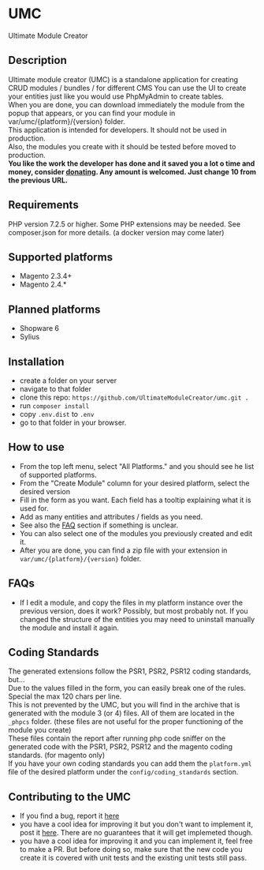 # UMC
Ultimate Module Creator

## Description  
Ultimate module creator (UMC) is a standalone application for creating CRUD modules / bundles /  for different CMS
You can use the UI to create your entities just like you would use PhpMyAdmin to create tables.  
When you are done, you can download immediately the module from the popup that appears, or you can find your module in var/umc/{platform}/{version} folder.  
This application is intended for developers. It should not be used in production.  
Also, the modules you create with it should be tested before moved to production.  
<strong>You like the work the developer has done and it saved you a lot o time and money, consider <a href="https://www.paypal.me/MariusStrajeru/10">donating</a>. Any amount is welcomed. Just change 10 from the previous URL.</strong>

## Requirements  
PHP version 7.2.5 or higher. Some PHP extensions may be needed. See composer.json for more details. (a docker version may come later)

## Supported platforms
 - Magento 2.3.4+ 
 - Magento 2.4.*
 
## Planned platforms
 - Shopware 6
 - Sylius

## Installation   
 - create a folder on your server
 - navigate to that folder
 - clone this repo: `https://github.com/UltimateModuleCreator/umc.git .`
 - run `composer install`
 - copy `.env.dist` to `.env`
 - go to that folder in your browser.
 
## How to use  
 - From the top left menu, select "All Platforms." and you should see he list of supported platforms.
 - From the "Create Module" column for your desired platform, select the desired version
 - Fill in the form as you want. Each field has a tooltip explaining what it is used for.
 - Add as many entities and attributes / fields as you need.
 - See also the <a href="#faq">FAQ</a> section if something is unclear.
 - You can also select one of the modules you previously created and edit it.
 - After you are done, you can find a zip file with your extension in <code>var/umc/{platform}/{version}</code> folder.

## FAQs  
- If I edit a module, and copy the files in my platform instance over the previous version, does it work? Possibly, but most probably not. If you changed the structure of the entities you may need to uninstall manually the module and install it again.
                        
## Coding Standards  
The generated extensions follow the PSR1, PSR2, PSR12 coding standards, but...<br/>
Due to the values filled in the form, you can easily break one of the rules. Special the max 120 chars per line.  <br />
This is not prevented by the UMC, but you will find in the archive that is generated with the module 3 (or 4) files. All of them are located in the `_phpcs` folder. (these files are not useful for the proper functioning of the module you create)<br/>
These files contain the report after running php code sniffer on the generated code with the PSR1, PSR2, PSR12 and the magento coding standards. (for magento only) <br />
If you have your own coding standards you can add them the <code>platform.yml</code> file of the desired platform under the <code>config/coding_standards</code> section.

## Contributing to the UMC    
 - If you find a bug, report it <a href="https://github.com/UltimateModuleCreator/umc/issues">here</a>  
 - you have a cool idea for improving it but you don't want to implement it, post it <a href="https://github.com/UltimateModuleCreator/umc/issues">here</a>. There are no guarantees that it will get implemeted though.  
 - you have a cool idea for improving it and you can implement it, feel free to make a PR. But before doing so, make sure that the new code you create it is covered with unit tests and the existing unit tests still pass.  

  
